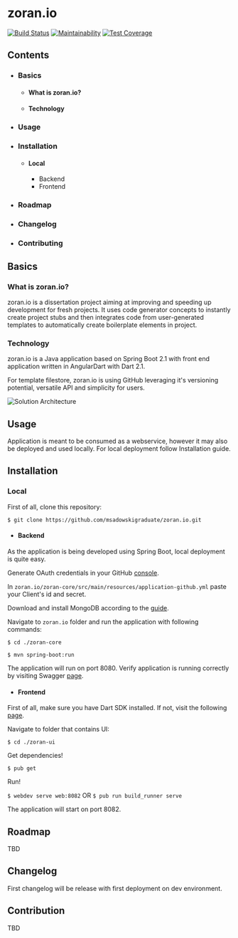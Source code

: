 # zoran.io

[![Build Status](https://travis-ci.com/msadowskigraduate/zoran.io.svg?branch=develop)](https://travis-ci.com/msadowskigraduate/zoran.io)
[![Maintainability](https://api.codeclimate.com/v1/badges/40bbf2ad62babed8ada3/maintainability)](https://codeclimate.com/github/msadowskigraduate/zoran.io/maintainability)
[![Test Coverage](https://api.codeclimate.com/v1/badges/40bbf2ad62babed8ada3/test_coverage)](https://codeclimate.com/github/msadowskigraduate/zoran.io/test_coverage)

## Contents 
- ### Basics 
    - #### What is zoran.io?
    - #### Technology 
- ### Usage
- ### Installation 
    - #### Local 
        - Backend 
        - Frontend 
- ### Roadmap
- ### Changelog 
- ### Contributing 

## Basics 

### What is zoran.io?
zoran.io is a dissertation project aiming at improving and speeding up development for fresh projects. It uses code generator concepts to instantly create project stubs and then integrates code from user-generated templates to automatically create boilerplate elements in project.

### Technology
zoran.io is a Java application based on Spring Boot 2.1 with front end application written in AngularDart with Dart 2.1. 

For template filestore, zoran.io is using GitHub leveraging it's versioning potential, versatile API and simplicity for users.

![Solution Architecture](https://github.com/msadowskigraduate/zoran.io/blob/develop/docs/architecture.png?raw=true)

## Usage 
Application is meant to be consumed as a webservice, however it may also be deployed and used locally. For local deployment follow Installation guide.

## Installation

### Local

First of all, clone this repository:

`$ git clone https://github.com/msadowskigraduate/zoran.io.git`

- #### Backend
As the application is being developed using Spring Boot, local deployment is quite easy. 

Generate OAuth credentials in your GitHub [console](https://developer.github.com/apps/building-oauth-apps/authorizing-oauth-apps/). 

In `zoran.io/zoran-core/src/main/resources/application-github.yml` paste your Client's id and secret.

Download and install MongoDB according to the [guide](https://docs.mongodb.com/manual/installation/).

Navigate to `zoran.io` folder and run the application with following commands:

`$ cd ./zoran-core`

`$ mvn spring-boot:run`

The application will run on port 8080. Verify application is running correctly by visiting Swagger [page](http://localhost:8080).

- #### Frontend 
First of all, make sure you have Dart SDK installed. If not, visit the following [page](https://webdev.dartlang.org/tools/sdk#install).

Navigate to folder that contains UI:

`$ cd ./zoran-ui`

Get dependencies!

`$ pub get`

Run!

`$ webdev serve web:8082` OR `$ pub run build_runner serve`

The application will start on port 8082.

## Roadmap

TBD

## Changelog

First changelog will be release with first deployment on dev environment.

## Contribution

TBD
